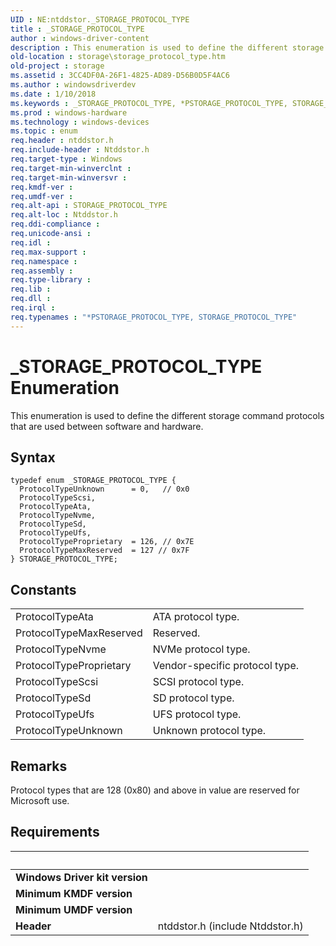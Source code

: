 ```yaml
---
UID : NE:ntddstor._STORAGE_PROTOCOL_TYPE
title : _STORAGE_PROTOCOL_TYPE
author : windows-driver-content
description : This enumeration is used to define the different storage command protocols that are used between software and hardware.
old-location : storage\storage_protocol_type.htm
old-project : storage
ms.assetid : 3CC4DF0A-26F1-4825-AD89-D56B0D5F4AC6
ms.author : windowsdriverdev
ms.date : 1/10/2018
ms.keywords : _STORAGE_PROTOCOL_TYPE, *PSTORAGE_PROTOCOL_TYPE, STORAGE_PROTOCOL_TYPE
ms.prod : windows-hardware
ms.technology : windows-devices
ms.topic : enum
req.header : ntddstor.h
req.include-header : Ntddstor.h
req.target-type : Windows
req.target-min-winverclnt : 
req.target-min-winversvr : 
req.kmdf-ver : 
req.umdf-ver : 
req.alt-api : STORAGE_PROTOCOL_TYPE
req.alt-loc : Ntddstor.h
req.ddi-compliance : 
req.unicode-ansi : 
req.idl : 
req.max-support : 
req.namespace : 
req.assembly : 
req.type-library : 
req.lib : 
req.dll : 
req.irql : 
req.typenames : "*PSTORAGE_PROTOCOL_TYPE, STORAGE_PROTOCOL_TYPE"
---
```


# _STORAGE_PROTOCOL_TYPE Enumeration
This enumeration is used to define the different storage command protocols that are used between software and hardware.

## Syntax
````
typedef enum _STORAGE_PROTOCOL_TYPE { 
  ProtocolTypeUnknown      = 0,   // 0x0
  ProtocolTypeScsi,
  ProtocolTypeAta,
  ProtocolTypeNvme,
  ProtocolTypeSd,
  ProtocolTypeUfs,
  ProtocolTypeProprietary  = 126, // 0x7E
  ProtocolTypeMaxReserved  = 127 // 0x7F
} STORAGE_PROTOCOL_TYPE;
````

## Constants

<table>

<tr>
<td>ProtocolTypeAta</td>
<td>ATA protocol type.</td>
</tr>

<tr>
<td>ProtocolTypeMaxReserved</td>
<td>Reserved.</td>
</tr>

<tr>
<td>ProtocolTypeNvme</td>
<td>NVMe protocol type.</td>
</tr>

<tr>
<td>ProtocolTypeProprietary</td>
<td>Vendor-specific protocol type.</td>
</tr>

<tr>
<td>ProtocolTypeScsi</td>
<td>SCSI protocol type.</td>
</tr>

<tr>
<td>ProtocolTypeSd</td>
<td>SD protocol type.</td>
</tr>

<tr>
<td>ProtocolTypeUfs</td>
<td>UFS protocol type.</td>
</tr>

<tr>
<td>ProtocolTypeUnknown</td>
<td>Unknown protocol type.</td>
</tr>
</table>

## Remarks

Protocol types that are 128 (0x80) and above in value are reserved for Microsoft use.</p>

## Requirements
| &nbsp; | &nbsp; |
| ---- |:---- |
| **Windows Driver kit version** |  |
| **Minimum KMDF version** |  |
| **Minimum UMDF version** |  |
| **Header** | ntddstor.h (include Ntddstor.h) |